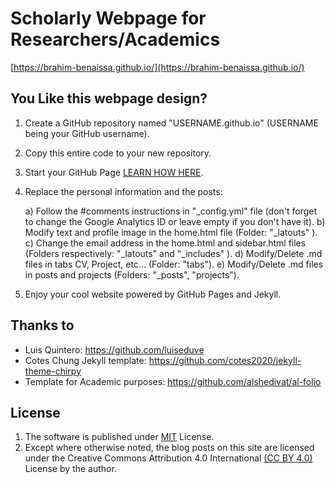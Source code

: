 # Scholarly Webpage for Researchers/Academics   

[https://brahim-benaissa.github.io/](https://brahim-benaissa.github.io/)


## You Like this webpage design?

1. Create a GitHub repository named "USERNAME.github.io" (USERNAME being your GitHub username).

2. Copy this entire code to your new repository.

3. Start your GitHub Page [LEARN HOW HERE](https://www.youtube.com/watch?v=ukPI1zlxKqg&ab_channel=AquentGymnasium).

4. Replace the personal information and the posts:

   a) Follow the #comments instructions in "_config.yml" file (don't forget to change the Google Analytics ID or leave empty if you don't have it).
   b) Modify text and profile image in the home.html file (Folder: "_latouts" ).
   c) Change the email address in the  home.html and sidebar.html files (Folders respectively: "_latouts" and "_includes" ).
   d) Modify/Delete .md files in tabs CV, Project, etc... (Folder: "tabs").
   e) Modify/Delete .md files in posts and projects (Folders: "_posts", "projects").

5. Enjoy your cool website powered by GitHub Pages and Jekyll.


## Thanks to
- Luis Quintero: <https://github.com/luiseduve>
- Cotes Chung Jekyll template: <https://github.com/cotes2020/jekyll-theme-chirpy>
- Template for Academic purposes: <https://github.com/alshedivat/al-folio>

## License
1. The software is published under [MIT](https://github.com/cotes2020/jekyll-theme-chirpy/blob/master/LICENSE) License.
2. Except where otherwise noted, the blog posts on this site are licensed under the Creative Commons Attribution 4.0 International [(CC BY 4.0)](https://creativecommons.org/licenses/by/4.0/) License by the author.
